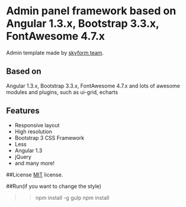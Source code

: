 # Admin panel framework based on Angular 1.3.x, Bootstrap 3.3.x, FontAwesome 4.7.x

Admin template made by [skyform team](http://www.skycloudsoftware.com/).

## Based on
Angular 1.3.x, Bootstrap 3.3.x, FontAwesome 4.7.x and lots of awesome modules and plugins, such as ui-grid, echarts

## Features
* Responsive layout
* High resolution
* Bootstrap 3 CSS Framework
* Less
* Angular 1.3
* jQuery
* and many more!

##License
[MIT](LICENSE.txt) license.

##Run(if you want to change the style)
>>npm install -g gulp
>>npm install
